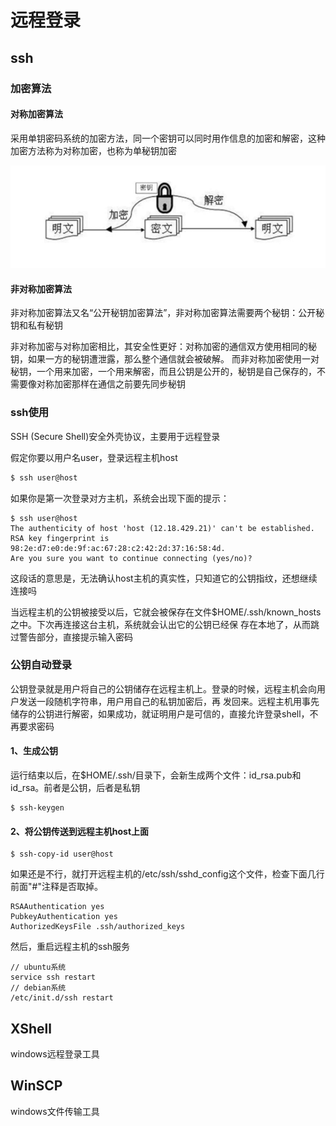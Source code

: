 # 远程登录

## ssh

### 加密算法

#### 对称加密算法

采用单钥密码系统的加密方法，同一个密钥可以同时用作信息的加密和解密，这种加密方法称为对称加密，也称为单秘钥加密

![](../images/1_4.png)

#### 非对称加密算法

非对称加密算法又名“公开秘钥加密算法”，非对称加密算法需要两个秘钥：公开秘钥和私有秘钥

非对称加密与对称加密相比，其安全性更好：对称加密的通信双方使用相同的秘钥，如果一方的秘钥遭泄露，那么整个通信就会被破解。
而非对称加密使用一对秘钥，一个用来加密，一个用来解密，而且公钥是公开的，秘钥是自己保存的，不需要像对称加密那样在通信之前要先同步秘钥

### ssh使用

SSH (Secure Shell)安全外壳协议，主要用于远程登录

假定你要以用户名user，登录远程主机host

```javascript
$ ssh user@host
```

如果你是第一次登录对方主机，系统会出现下面的提示：

```
$ ssh user@host
The authenticity of host 'host (12.18.429.21)' can't be established.
RSA key fingerprint is 98:2e:d7:e0:de:9f:ac:67:28:c2:42:2d:37:16:58:4d.
Are you sure you want to continue connecting (yes/no)?
```

这段话的意思是，无法确认host主机的真实性，只知道它的公钥指纹，还想继续连接吗

<p class="warning">
当远程主机的公钥被接受以后，它就会被保存在文件$HOME/.ssh/known_hosts之中。下次再连接这台主机，系统就会认出它的公钥已经保
存在本地了，从而跳过警告部分，直接提示输入密码
</p>

### 公钥自动登录

公钥登录就是用户将自己的公钥储存在远程主机上。登录的时候，远程主机会向用户发送一段随机字符串，用户用自己的私钥加密后，再
发回来。远程主机用事先储存的公钥进行解密，如果成功，就证明用户是可信的，直接允许登录shell，不再要求密码

#### 1、生成公钥

运行结束以后，在$HOME/.ssh/目录下，会新生成两个文件：id_rsa.pub和id_rsa。前者是公钥，后者是私钥

```
$ ssh-keygen
```

#### 2、将公钥传送到远程主机host上面

```
$ ssh-copy-id user@host
```

如果还是不行，就打开远程主机的/etc/ssh/sshd_config这个文件，检查下面几行前面"#"注释是否取掉。

```
RSAAuthentication yes
PubkeyAuthentication yes
AuthorizedKeysFile .ssh/authorized_keys
```

然后，重启远程主机的ssh服务

```
// ubuntu系统
service ssh restart
// debian系统
/etc/init.d/ssh restart
```

## XShell

windows远程登录工具

## WinSCP

windows文件传输工具